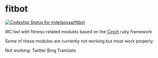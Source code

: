 
fitbot
======

[ ![Codeship Status for mdelaossa/fitbot](https://www.codeship.io/projects/14dcfcb0-32c9-0132-41a7-26ae991900c0/status)](https://www.codeship.io/projects/40477)

IRC bot with fitness-related modules based on the [Cinch](https://github.com/cinchrb/cinch) ruby framework

Some of these modules are currently not working but most work properly.

Not working:
Twitter
Bing
Translate